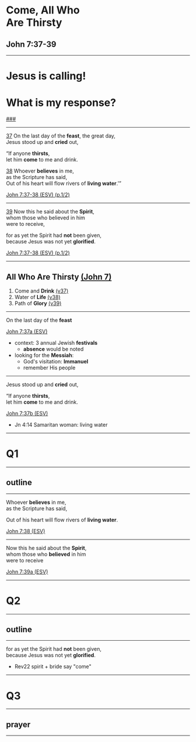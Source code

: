 <!-- .slide: <%= bg("unsplash-Jztmx9yqjBw-stars.jpg") %> id="title" -->
# Come, All Who <br> Are Thirsty
## John 7:37-39

---
<!-- .slide: data-background="white" -->
# Jesus is **calling**! 
# What is my **response**?

[###](#/outline "secret")

---
[37](# "ref")
On the last day of the **feast**, the great day, <br>
Jesus stood up and **cried** out, 

“If anyone **thirsts**, <br>
let him **come** to me and drink.

[38](# "ref")
Whoever **believes** in me, <br>
as the Scripture has said, <br>
Out of his heart will flow rivers of **living water**.’”

[John 7:37-38 (ESV) (p.1/2)](# "ref")

---
[39](# "ref")
Now this he said about the **Spirit**, <br>
whom those who believed in him <br>
were to receive, 

for as yet the Spirit had **not** been given, <br>
because Jesus was not yet **glorified**.

[John 7:37-38 (ESV) (p.1/2)](# "ref")

---
<!-- .slide: <%= bg("unsplash-Jztmx9yqjBw-stars.jpg") %> id="outline" -->
## All Who Are Thirsty [(John 7)](# "ref")
1. Come and **Drink** [(v37)](# "ref")
2. Water of **Life** [(v38)](# "ref")
3. Path of **Glory** [(v39)](# "ref")

<!-- .element: class="outline" -->

---
On the last day of the **feast**

[John 7:37a (ESV)](# "ref")

>>>
+ context: 3 annual Jewish **festivals**
  + **absence** would be noted
+ looking for the **Messiah**:
  + God's visitation: **Immanuel**
  + remember His people

---
Jesus stood up and **cried** out, 

“If anyone **thirsts**, <br>
let him **come** to me and drink.

[John 7:37b (ESV)](# "ref")

>>>
+ Jn 4:14 Samaritan woman: living water

---
<!-- .slide: data-background="white" -->
# Q1

---
## outline

---
Whoever **believes** in me, <br>
as the Scripture has said,

Out of his heart will flow rivers of **living water**.

[John 7:38 (ESV)](# "ref")

---
Now this he said about the **Spirit**, <br>
whom those who **believed** in him <br>
were to receive

[John 7:39a (ESV)](# "ref")

---
<!-- .slide: data-background="white" -->
# Q2

---
## outline

---
for as yet the Spirit had **not** been given, <br>
because Jesus was not yet **glorified**.

>>>
+ Rev22 spirit + bride say "come"

---
<!-- .slide: data-background="white" -->
# Q3

---
## prayer

---
<!-- .slide: <%= bg("unsplash-Jztmx9yqjBw-stars.jpg") %> class="empty" -->